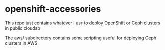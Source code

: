 # openshift-accessories
This repo just contains whatever I use to deploy OpenShift or Ceph clusters in public cloudsb

The aws/ subdirectory contains some scripting useful for deploying Ceph clusters in AWS
